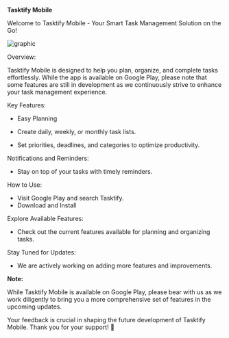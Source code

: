 **Tasktify Mobile**

Welcome to Tasktify Mobile - Your Smart Task Management Solution on the Go!

![graphic](https://github.com/dayeeen/tasktify-mobile/assets/88918777/a2455844-cc80-42a8-a235-3f33384b921a)



Overview:

Tasktify Mobile is designed to help you plan, organize, and complete tasks effortlessly. While the app is available on Google Play, please note that some features are still in development as we continuously strive to enhance your task management experience.

Key Features:

 - Easy Planning

 - Create daily, weekly, or monthly task lists.
  
 - Set priorities, deadlines, and categories to optimize productivity.
  
Notifications and Reminders:
 
 - Stay on top of your tasks with timely reminders.

How to Use:

- Visit Google Play and search Tasktify.
- Download and Install

Explore Available Features:

- Check out the current features available for planning and organizing tasks.

Stay Tuned for Updates:

- We are actively working on adding more features and improvements.

**Note:**

While Tasktify Mobile is available on Google Play, please bear with us as we work diligently to bring you a more comprehensive set of features in the upcoming updates.

Your feedback is crucial in shaping the future development of Tasktify Mobile. Thank you for your support! 🚀
